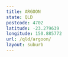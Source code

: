 ```yaml
---
title: ARGOON
state: QLD
postcode: 4702
latitude: -23.279639
longitude: 150.885772
url: /qld/argoon/
layout: suburb
---
```

